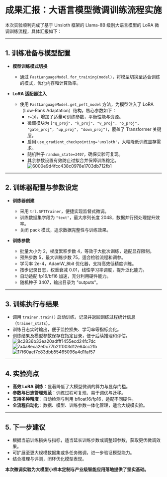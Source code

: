 # 成果汇报：大语言模型微调训练流程实施

本次实验顺利完成了基于 Unsloth 框架的 Llama-8B 级别大语言模型的 LoRA 微调训练流程，具体汇报如下：

---

## 1. 训练准备与模型配置

- **模型训练模式切换**
  - 通过 `FastLanguageModel.for_training(model)`，将模型切换至适合训练的模式，优化内存和计算效率。

- **LoRA 适配器注入**
  - 使用 `FastLanguageModel.get_peft_model` 方法，为模型注入了 LoRA（Low-Rank Adaptation）结构，核心参数如下：
    - `r=16`，增加了适量可训练参数，平衡性能与资源。
    - 微调模块为 `["q_proj", "k_proj", "v_proj", "o_proj", "gate_proj", "up_proj", "down_proj"]`，覆盖了 Transformer 关键层。
    - 启用 `use_gradient_checkpointing='unsloth'`，大幅降低训练显存需求。
    - 随机种子 `random_state=3407`，确保实验可复现。
    - 其余参数设置有效防止过拟合并保障训练稳定。
![6000e9d4fcc438c0978e1703db712fb1](https://github.com/user-attachments/assets/53736ead-682f-45f8-a98c-dfe4fa2108e9)

---

## 2. 训练器配置与参数设定

- **训练器创建**
  - 采用 `trl.SFTTrainer`，便捷实现监督式微调。
  - 训练数据集字段为 `"text"`，最大序列长度 2048，数据并行预处理提升效率。
  - 关闭 pack 模式，追求数据完整性与训练效果。

- **训练参数**
  - 批量大小为 2，梯度累积步数 4，等效于大批次训练，适配显存限制。
  - 预热步数 5，最大训练步数 75，适合检验流程和调参。
  - 学习率 2e-4，AdamW_8bit 优化器，支持高效低精度训练。
  - 按步记录日志，权重衰减 0.01，线性学习率调度，提升泛化能力。
  - 自动适配 fp16/bf16 加速，充分利用硬件能力。
  - 随机种子 3407，输出目录为 "outputs"。

---

## 3. 训练执行与结果

- 调用 `trainer.train()` 启动训练，记录并返回训练过程统计信息（`trainer_stats`）。
- 训练日志实时输出，便于监控损失、学习率等指标变化。
- 训练结果及模型参数保存在指定目录，便于后续推理和评估。
![8c2836b33ea20adfff1455ecd24fc7dc](https://github.com/user-attachments/assets/f0a7fe78-3863-4d24-8530-9c44846ecb94)
![7a4a8eca2e0c77b21f003d12e64cc2fb](https://github.com/user-attachments/assets/c727e60a-bfb7-4bc4-be92-8b52caf945e5)
![17f60aef7c83dbb55465096a4d1faf57](https://github.com/user-attachments/assets/84fa1bf0-e4b3-4969-86e4-ef53c93c10cf)

---

## 4. 实验亮点

- **高效 LoRA 训练**：显著降低了大模型微调的算力与显存门槛。
- **参数与日志管理规范**：训练过程可复现、易于调优与迁移。
- **支持多种精度**：自动检测与利用 bfloat16/fp16，适配不同硬件。
- **全流程自动化**：数据、模型、训练参数一体化管理，适合大规模实验。

---

## 5. 下一步建议

- 根据当前训练损失与指标，适当延长训练步数或调整超参数，获取更优微调效果。
- 可扩展至更大规模数据集或多任务微调，进一步验证模型能力。
- 结合推理与评测，闭环优化模型表现。

**本次微调实验为大模型小样本定制与产业级智能应用落地提供了坚实基础。**
